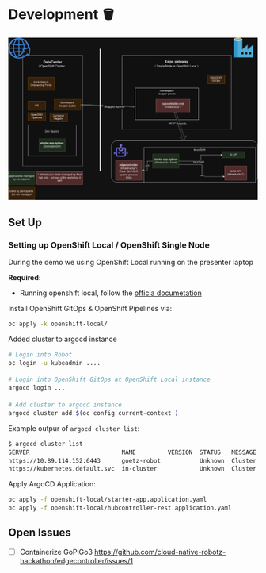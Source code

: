 # Development 🪣


![overview.drawio.png](overview.drawio.png)


## Set Up

### Setting up OpenShift Local / OpenShift Single Node

During the demo we using OpenShift Local running on the presenter laptop

**Required:**
 * Running openshift local, follow the [officia documetation](https://developers.redhat.com/products/openshift-local/overview)


Install OpenShift GitOps & OpenShift Pipelines via:
```bash
oc apply -k openshift-local/
```

Added cluster to argocd instance

```bash
# Login into Robot
oc login -u kubeadmin ....

# Login into OpenShift GitOps at OpenShift Local instance
argocd login ...

# Add cluster to argocd instance
argocd cluster add $(oc config current-context )
```

Example outpur of `argocd cluster list`:
```bash
$ argocd cluster list
SERVER                          NAME         VERSION  STATUS   MESSAGE                                              PROJECT
https://10.89.114.152:6443      goetz-robot           Unknown  Cluster has no application and not being monitored.
https://kubernetes.default.svc  in-cluster            Unknown  Cluster has no application and not being monitored.
```

Apply ArgoCD Application:
```bash
oc apply -f openshift-local/starter-app.application.yaml
oc apply -f openshift-local/hubcontroller-rest.application.yaml
```


## Open Issues

- [ ] Containerize GoPiGo3
      https://github.com/cloud-native-robotz-hackathon/edgecontroller/issues/1